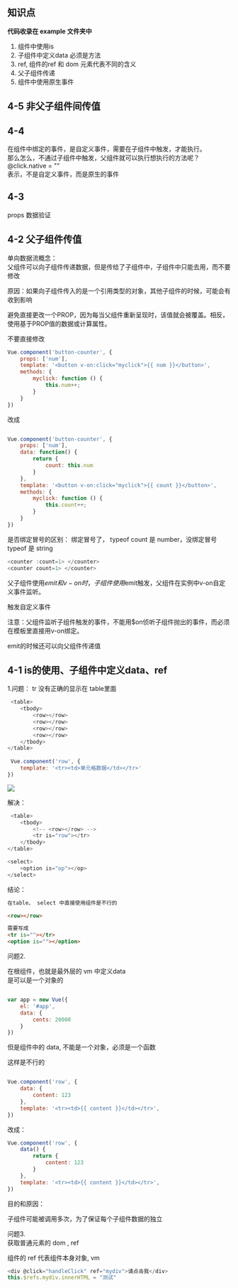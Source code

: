 
## 知识点

**代码收录在 example 文件夹中**


1. 组件中使用is
2. 子组件中定义data 必须是方法
3. ref, 组件的ref 和 dom 元素代表不同的含义
4. 父子组件传递
5. 组件中使用原生事件
 
## 4-5 非父子组件间传值
 
 
 
## 4-4
 在组件中绑定的事件，是自定义事件，需要在子组件中触发，才能执行。  
那么怎么，不通过子组件中触发，父组件就可以执行想执行的方法呢？  
@click.native = ""  
表示，不是自定义事件，而是原生的事件  

 
## 4-3 

props 数据验证

 
## 4-2 父子组件传值



单向数据流概念：  
父组件可以向子组件传递数据，但是传给了子组件中，子组件中只能去用，而不要修改 

原因：如果向子组件传入的是一个引用类型的对象，其他子组件的时候，可能会有收到影响
  
避免直接更改一个PROP，因为每当父组件重新呈现时，该值就会被覆盖。相反，使用基于PROP值的数据或计算属性。  


不要直接修改

``` js
Vue.component('button-counter', {
    props: ['num'],
    template: '<button v-on:click="myclick">{{ num }}</button>',
    methods: {
        myclick: function () {
            this.num++;
        }
    }
})

```

改成

``` js

Vue.component('button-counter', {
    props: ['num'],
    data: function() {
        return {
            count: this.num
        }
    },
    template: '<button v-on:click="myclick">{{ count }}</button>',
    methods: {
        myclick: function () {
            this.count++;
        }
    }
})

```




是否绑定冒号的区别： 绑定冒号了， typeof count 是 number，没绑定冒号 typeof 是 string  

``` js
<counter :count=1> </counter>
<counter count=1> </counter>
```




父子组件使用$emit和v-on时，子组件使用$emit触发，父组件在实例中v-on自定义事件监听。  

触发自定义事件   

注意：父组件监听子组件触发的事件，不能用$on侦听子组件抛出的事件，而必须在模板里直接用v-on绑定。  

emit的时候还可以向父组件传递值






## 4-1 is的使用、子组件中定义data、ref
 

 
 
 
 1.问题：
 tr 没有正确的显示在 table里面
 
``` js
 <table>
    <tbody>
        <row></row>
        <row></row>
        <row></row>
        <row></row>
    </tbody>
</table>
 
 Vue.component('row', {
    template: '<tr><td>单元格数据</td></tr>'
})
```

![](https://user-gold-cdn.xitu.io/2019/4/24/16a4da9def68fbc1?w=826&h=370&f=png&s=41478)


解决：

``` js
 <table>
    <tbody>
        <!-- <row></row> -->
        <tr is="row"></tr>
    </tbody>
</table>

<select>
    <option is="op"></op>
</select> 

```

结论：

```html
在table、 select 中直接使用组件是不行的

<row></row>

需要写成
<tr is=""></tr>
<option is=""></option>

```



问题2.   

在根组件，也就是最外层的 vm 中定义data  
是可以是一个对象的

``` js

var app = new Vue({
    el: '#app',
    data: {
        cents: 20000
    }
})

```

但是组件中的 data, 不能是一个对象，必须是一个函数


这样是不行的

``` js

Vue.component('row', {
    data: {
        content: 123
    },
    template: '<tr><td>{{ content }}</td></tr>',
})

```

改成：

``` js
Vue.component('row', {
    data() {
        return {
            content: 123
        }
    },
    template: '<tr><td>{{ content }}</td></tr>',
})
```


目的和原因：  

子组件可能被调用多次，为了保证每个子组件数据的独立




问题3.   
获取普通元素的 dom , ref

组件的 ref 代表组件本身对象, vm 


``` js
<div @click="handleClick" ref="mydiv">请点击我</div>
this.$refs.mydiv.innerHTML = "测试"

```



















